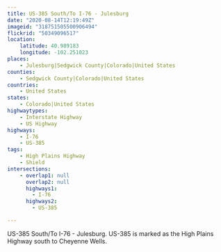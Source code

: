 ```yaml
---
title: US-385 South/To I-76 - Julesburg
date: "2020-08-14T12:19:49Z"
imageid: "318751505500906494"
flickrid: "50349096517"
location:
    latitude: 40.989183
    longitude: -102.251023
places:
    - Julesburg|Sedgwick County|Colorado|United States
counties:
    - Sedgwick County|Colorado|United States
countries:
    - United States
states:
    - Colorado|United States
highwaytypes:
    - Interstate Highway
    - US Highway
highways:
    - I-76
    - US-385
tags:
    - High Plains Highway
    - Shield
intersections:
    - overlap1: null
      overlap2: null
      highways1:
        - I-76
      highways2:
        - US-385

---
```

US-385 South/To I-76 - Julesburg.  US-385 is marked as the High Plains Highway south to Cheyenne Wells.